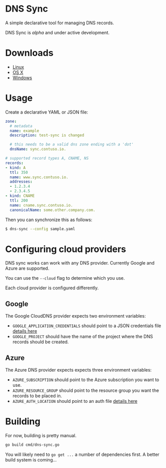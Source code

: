 # DNS Sync

A simple declarative tool for managing DNS records.

DNS Sync is _alpha_ and under active development.

# Downloads

   * [Linux](https://github.com/brendandburns/dns-sync/releases/download/0.1.0/linux-amd64.tgz)
   * [OS X](https://github.com/brendandburns/dns-sync/releases/download/0.1.0/darwin-amd64.tgz)
   * [Windows](https://github.com/brendandburns/dns-sync/releases/download/0.1.0/windows-amd64.zip)

# Usage

Create a declarative YAML or JSON file:

```yaml
zone:
  # metadata
  name: example
  description: test-sync is changed

  # this needs to be a valid dns zone ending with a 'dot'
  dnsName: sync.contuso.io.

# supported record types A, CNAME, NS
records:
- kind: A
  ttl: 350
  name: www.sync.contuso.io.
  addresses:
  - 1.2.3.4
  - 2.3.4.5
- kind: CNAME
  ttl: 200
  name: cname.sync.contuso.io.
  canonicalName: some.other.company.com.
```

Then you can synchronize this as follows:

```sh
$ dns-sync --config sample.yaml
```

# Configuring cloud providers

DNS sync works can work with any DNS provider. Currently Google and Azure are supported.

You can use the `--cloud` flag to determine which you use.

Each cloud provider is configured differently.

## Google
The Google CloudDNS provider expects two environment variables:

   * `GOOGLE_APPLICATION_CREDENTIALS` should point to a JSON credentials file [details here](https://cloud.google.com/genomics/docs/how-tos/getting-started#download_credentials_for_api_access)
   * `GOOGLE_PROJECT` should have the name of the project where the DNS records should be created.

## Azure
The Azure DNS provider expects expects three environment variables:

   * `AZURE_SUBSCRIPTION` should point to the Azure subscription you want to use.
   * `AZURE_RESOURCE_GROUP` should point to the resource group you want the records to be placed in.
   * `AZURE_AUTH_LOCATION` should point to an auth file [details here](https://docs.microsoft.com/en-us/go/azure/azure-sdk-go-authorization#use-file-based-authentication)

# Building

For now, building is pretty manual.

```sh
go build cmd/dns-sync.go
```

You will likely need to `go get ...` a number of dependencies first. A better build system is coming...
